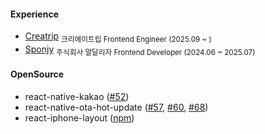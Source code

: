 #### Experience

<ul>
  <li><a href="https://creatrip.com/en">Creatrip</a> <sub>크리에이트립 Frontend Engineer (2025.09 ~ )</sub></li>
  <li><a href="https://sponjy.com/">Sponjy</a> <sub>주식회사 말달리자 Frontend Developer (2024.06 ~ 2025.07)</sub></li>
</ul>

#### OpenSource

<ul>
  <li>react-native-kakao (<a href="https://github.com/mym0404/react-native-kakao/pull/52">#52</a>)</li>
  <li>react-native-ota-hot-update (<a href="https://github.com/vantuan88291/react-native-ota-hot-update/pull/57">#57</a>, <a href="https://github.com/vantuan88291/react-native-ota-hot-update/pull/60">#60</a>, <a href="https://github.com/vantuan88291/react-native-ota-hot-update/pull/68">#68</a>)
  <li>react-iphone-layout (<a href="https://www.npmjs.com/package/react-iphone-layout">npm</a>)</li>
</ul>
